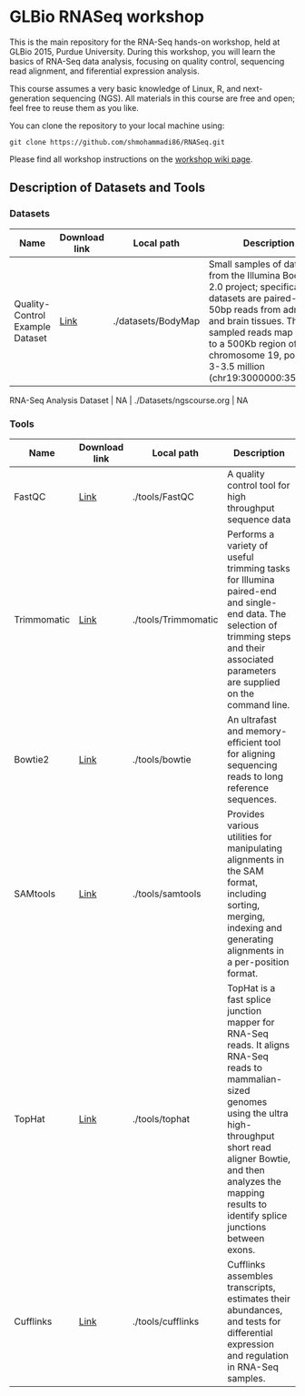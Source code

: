 # GLBio RNASeq workshop

This is the main repository for the RNA-Seq hands-on workshop, held at GLBio 2015, Purdue University. During this workshop, you will learn the basics of RNA-Seq data analysis, focusing on quality control, sequencing read alignment, and fiferential expression analysis. 

This course assumes a very basic knowledge of Linux, R, and next-generation sequencing (NGS). All materials in this course are free and open; feel free to reuse them as you like. 

You can clone the repository to your local machine using:

```
git clone https://github.com/shmohammadi86/RNASeq.git
```

Please find all workshop instructions on the [workshop wiki page](https://github.com/shmohammadi86/RNASeq/wiki).


## Description of Datasets and Tools

### Datasets

Name  | Download link  | Local path  | Description
------------- | ------------- | ------------- | -------------
Quality-Control Example Dataset | [Link](https://usegalaxy.org/u/jeremy/p/galaxy-rna-seq-analysis-exercise) | ./datasets/BodyMap | Small samples of datasets from the Illumina BodyMap 2.0 project; specifically, the datasets are paired-end 50bp reads from adrenal and brain tissues. The sampled reads map mostly to a 500Kb region of chromosome 19, positions 3-3.5 million (chr19:3000000:3500000)

RNA-Seq Analysis Dataset | NA | ./Datasets/ngscourse.org | NA 

### Tools

Name  | Download link  | Local path  | Description
------------- | ------------- | ------------- | -------------
FastQC | [Link](http://www.bioinformatics.babraham.ac.uk/projects/fastqc/) | ./tools/FastQC | A quality control tool for high throughput sequence data
Trimmomatic | [Link](http://www.usadellab.org/cms/?page=trimmomatic) | ./tools/Trimmomatic | Performs a variety of useful trimming tasks for Illumina paired-end and single-end data. The selection of trimming steps and their associated parameters are supplied on the command line.
Bowtie2 | [Link](http://bowtie-bio.sourceforge.net/bowtie2/index.shtml) | ./tools/bowtie | An ultrafast and memory-efficient tool for aligning sequencing reads to long reference sequences.
SAMtools | [Link](http://samtools.sourceforge.net/) | ./tools/samtools | Provides various utilities for manipulating alignments in the SAM format, including sorting, merging, indexing and generating alignments in a per-position format.
TopHat | [Link](http://ccb.jhu.edu/software/tophat/index.shtml) | ./tools/tophat | TopHat is a fast splice junction mapper for RNA-Seq reads. It aligns RNA-Seq reads to mammalian-sized genomes using the ultra high-throughput short read aligner Bowtie, and then analyzes the mapping results to identify splice junctions between exons.
Cufflinks | [Link](http://cole-trapnell-lab.github.io/cufflinks/) | ./tools/cufflinks | Cufflinks assembles transcripts, estimates their abundances, and tests for differential expression and regulation in RNA-Seq samples.
